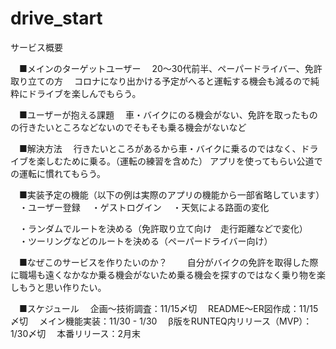 # drive_start

サービス概要
　

　■メインのターゲットユーザー
　20〜30代前半、ペーパードライバー、免許取り立ての方
　コロナになり出かける予定がへると運転する機会も減るので純粋にドライブを楽しんでもらう。


　■ユーザーが抱える課題
　車・バイクにのる機会がない、免許を取ったものの行きたいところなどないのでそもそも乗る機会がないなど

　■解決方法
　行きたいところがあるから車・バイクに乗るのではなく、ドライブを楽しむために乗る。（運転の練習を含めた）
  アプリを使ってもらい公道での運転に慣れてもらう。

　■実装予定の機能（以下の例は実際のアプリの機能から一部省略しています）
　・ユーザー登録
　・ゲストログイン
　・天気による路面の変化

　・ランダムでルートを決める（免許取り立て向け　走行距離などで変化）
　・ツーリングなどのルートを決める（ペーパードライバー向け）

　■なぜこのサービスを作りたいのか？
　　自分がバイクの免許を取得した際に職場も遠くなかなか乗る機会がないため乗る機会を探すのではなく乗り物を楽しもうと思い作りたい。

　■スケジュール
　企画〜技術調査：11/15〆切
　README〜ER図作成：11/15 〆切
　メイン機能実装：11/30 - 1/30
　β版をRUNTEQ内リリース（MVP）：1/30〆切
　本番リリース：2月末
